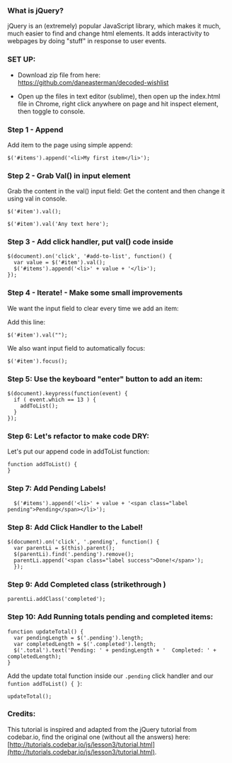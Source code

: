 ### What is jQuery?

jQuery is an (extremely) popular JavaScript library, which makes it much, much easier to find and change html elements. It adds interactivity to webpages by doing "stuff" in response to user events.

### SET UP:

- Download zip file from here: https://github.com/daneasterman/decoded-wishlist

- Open up the files in text editor (sublime), then open up the index.html file in Chrome, right click anywhere on page and hit inspect element, then toggle to console.

### Step 1 - Append

Add item to the page using simple append: 

```
$('#items').append('<li>My first item</li>');
```
  
### Step 2 - Grab Val() in input element

Grab the content in the val() input field: Get the content and then change it using val in console.

```
$('#item').val();

$('#item').val('Any text here');

```
  
### Step 3 - Add click handler, put val() code inside

```
$(document).on('click', '#add-to-list', function() {
  var value = $('#item').val();
  $('#items').append('<li>' + value + '</li>');  
});
```

### Step 4 - Iterate! - Make some small improvements

We want the input field to clear every time we add an item:

Add this line:

```
$('#item').val("");
```

We also want input field to automatically focus:

```
$('#item').focus();
```

### Step 5: Use the keyboard "enter" button to add an item:

```
$(document).keypress(function(event) {
  if ( event.which == 13 ) {
    addToList();
  }
});
```

### Step 6: Let's refactor to make code DRY:
Let's put our append code in addToList function:

```
function addToList() {
}
```

### Step 7: Add Pending Labels!

```
  $('#items').append('<li>' + value + '<span class="label pending">Pending</span></li>');
```

### Step 8: Add Click Handler to the Label!

```
$(document).on('click', '.pending', function() {
  var parentLi = $(this).parent();
  $(parentLi).find('.pending').remove();
  parentLi.append('<span class="label success">Done!</span>');
  });
  ```

### Step 9: Add Completed class (strikethrough )

```
parentLi.addClass('completed');
```

### Step 10: Add Running totals pending and completed items:

```
function updateTotal() {
  var pendingLength = $('.pending').length;
  var completedLength = $('.completed').length;
  $('.total').text('Pending: ' + pendingLength + '  Completed: ' + completedLength);
}
```

Add the update total function inside our `.pending` click handler and our `funtion addToList() { }`:

```
updateTotal();
```

### Credits:

This tutorial is inspired and adapted from the jQuery tutorial from codebar.io, find the original one (without all the answers) here: [http://tutorials.codebar.io/js/lesson3/tutorial.html](http://tutorials.codebar.io/js/lesson3/tutorial.html).